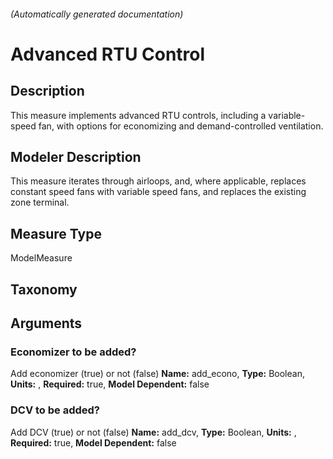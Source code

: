 

###### (Automatically generated documentation)

# Advanced RTU Control

## Description
This measure implements advanced RTU controls, including a variable-speed fan, with options for economizing and demand-controlled ventilation.

## Modeler Description
This measure iterates through airloops, and, where applicable, replaces constant speed fans with variable speed fans, and replaces the existing zone terminal.

## Measure Type
ModelMeasure

## Taxonomy


## Arguments


### Economizer to be added?
Add economizer (true) or not (false)
**Name:** add_econo,
**Type:** Boolean,
**Units:** ,
**Required:** true,
**Model Dependent:** false


### DCV to be added?
Add DCV (true) or not (false)
**Name:** add_dcv,
**Type:** Boolean,
**Units:** ,
**Required:** true,
**Model Dependent:** false







